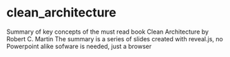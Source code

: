 # clean_architecture
Summary of key concepts of the must read book Clean Architecture by Robert C. Martin
The summary is a series of slides created with reveal.js, no Powerpoint alike sofware is needed, just a browser
